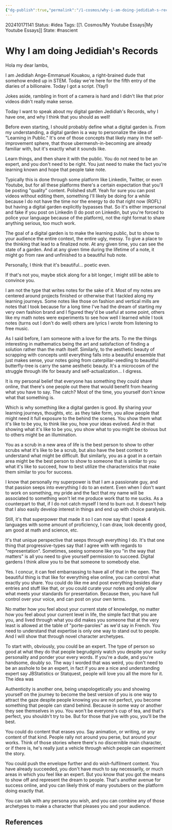 ```yaml
---
{"dg-publish":true,"permalink":"/1-cosmos/why-i-am-doing-jedidiah-s-records/"}
---
```


202410171141
Status: #idea
Tags: [[1. Cosmos/My Youtube Essays\|My Youtube Essays]]
State: #nascient
# Why I am doing Jedidiah's Records
Hola my dear lambs,

I am Jedidiah Ange-Emmanuel Kouakou, a right-brained dude that somehow ended up in STEM. Today we're here for the fifth entry of the diaries of a billionaire. Today I got a script. (Yay!)

Jokes aside, rambling in front of a camera is hard and I didn't like that prior videos didn't really make sense.

Today I want to speak about my digital garden Jedidiah's Records, why I have one, and why I think that you should as well!

Before even starting, I should probably define what a digital garden is. From my understanding, a digital garden is a way to personalize the idea of "Learning in Public." It's one of those concepts that likely many in the self-improvement sphere, that those ubermensh-in-becoming are already familiar with, but it's exactly what it sounds like. 

Learn things, and then share it with the public. You do not need to be an expert, and you don't need to be right. You just need to make the fact you're learning known and hope that people take note.

Typically this is done through some platform like Linkedin, Twitter, or even Youtube, but for all these platforms there's a certain expectation that you'll be posting "quality" content. Polished stuff. Yeah for sure you can post videos without editing them, something I'll likely be doing for a while because I do not have the time nor the energy to do that right now (ROFL) but having a digital garden explicitly bypasses that. So it's either impersonal and fake if you post on Linkedin (I do post on Linkedin, but you're forced to police your language because of the platform), not the right format to share anything serious, too much work.

The goal of a digital garden is to make the learning public, but to show to your audience the entire context, the entire ugly, messy. To give a place to the thinking that lead to a finalized note. At any given time, you can see the state of a garden. And at any given time during the lifetime of a note, it might go from raw and unfinished to a beautiful hub note.

Personally, I think that it's beautiful... poetic even.

If that's not you, maybe stick along for a bit longer, I might still be able to convince you. 

 I am not the type that writes notes for the sake of it. Most of my notes are centered around projects finished or otherwise that I tackled along my learning journeys. Some notes like those on fashion and vertical mills are notes that I took because for a long time I've had the dream of starting my very own fashion brand and I figured they'd be useful at some point, others like my math notes were experiments to see how well I learned while I took notes (turns out I don't do well) others are lyrics I wrote from listening to free music.

As I said before, I am someone with a love for the arts. To me the things interesting in mathematics being the art and satisfaction of finding a solution rather than the math itself. Similarly, to the aesthetic beauty of scrapping with concepts until everything falls into a beautiful ensemble that just makes sense, your notes going from caterpillar-seedling to beautiful butterfly-tree is carry the same aesthetic beauty. It's a microcosm of the struggle through life for beauty and self-actualization... I digress.

It is my personal belief that everyone has something they could share online, that there's one people out there that would benefit from hearing what you have to say. The catch? Most of the time, you yourself don't know what that something is.

Which is why something like a digital garden is good. By sharing your learning journeys, thoughts, etc. as they take form, you allow people that might need it full exposure to the behind the scenes. You show them what it's like to be you, to think like you, how your ideas evolved. And in that showing what it's like to be you, you show what to you might be obvious but to others might be an illumination. 

You as a scrub in a new area of life is the best person to show to other scrubs what it's like to be a scrub, but also have the best context to understand what might be difficult. But similarly, you as a goat in a certain area might be the best person to show to someone that is similar to you what it's like to succeed, how to best utilize the characteristics that make them similar to you for success.

I know that personally my superpower is that I am a passionate guy, and that passion seeps into everything I do to an extent. Even when I don't want to work on something, my pride and the fact that my name will be associated to something won't let me produce work that to me sucks. As a counterpart to that, if I do not catch myself I tend to burn out. It doesn't help that I also easily develop interest in things and end up with choice paralysis. 

Still, it's that superpower that made it so I can now say that I speak 4 languages with some amount of proficiency, I can draw, look decently good, am good at math and science, etc.

It's that unique perspective that seeps through everything I do. It's that one thing that progressive-types say that I agree with with regards to "representation". Sometimes, seeing someone like you "in the way that matters" is all you need to give yourself permission to succeed. Digital gardens I think allow you to be that someone to somebody else. 

Yes. I concur, it can feel embarrassing to have all of that in the open. The beautiful thing is that like for everything else online, you can control what exactly you share. You could do like me and post everything besides diary entries and stuff like that, or you could curate your notes and only allow what meets your standards for presentation. Because then, you have full control over your voice, and can post on your own terms.

No matter how you feel about your current state of knowledge, no matter how you feel about your current level in life, the simple fact that you are you, and lived through what you did makes you someone that at the very least is allowed at the table of "porte-paroles" as we'd say in French. You need to understand that expertise is only one way to stand out to people. And I will show that through novel character archetypes.

To start with, obviously, you could be an expert. The type of person so good at what they do that people begrudginly watch you despite your sucky personality and ponder your every words. If you're a dude, and you're handsome, doubly so. The way I worded that was weird, you don't need to be an asshole to be an expert, in fact if you are a nice and understanding expert say JBStatistics or Statquest, people will love you all the more for it. The idea was 

Authenticity is another one, being unapologetically you and showing yourself on the journey to become the best version of you is one way to attract the gaze despite people knowing you are not perfect, you become something that people can stand behind. Because in some way or another they see themselves in you. You won't be everyone's cup of tea, and that's perfect, you shouldn't try to be. But for those that jive with you, you'll be the best.

You could do content that erases you. Say animation, or writing, or any content of that kind. People rally not around you perse, but around your works. Think of those stories where there's no discernible main character, or if there is, he's really just a vehicle through which people can experiment the story.

You could push the envelope further and do wish-fulfilment content. You have already succeeded, you don't have much to say necessarily, or much areas in which you feel like an expert. But you know that you got the means to show off and represent the dream to people. That's another avenue for success online, and you can likely think of many youtubers on the platform doing exactly that.

You can talk with any persona you wish, and you can combine any of those archetypes to make a character that pleases you and your audience.





## References
